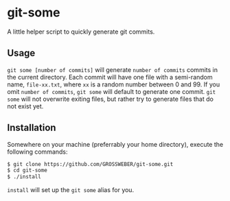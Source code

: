 # git-some

A little helper script to quickly generate git commits.

## Usage

`git some [number of commits]` will generate `number of commits` commits in the
current directory. Each commit will have one file with a semi-random name,
`file-xx.txt`, where `xx` is a random number between 0 and 99. If you omit
`number of commits`, `git some` will default to generate one commit. `git some`
will not overwrite exiting files, but rather try to generate files that do not
exist yet.

## Installation

Somewhere on your machine (preferrably your home directory), execute the
following commands:

```sh
$ git clone https://github.com/GROSSWEBER/git-some.git
$ cd git-some
$ ./install
```

`install` will set up the `git some` alias for you.
